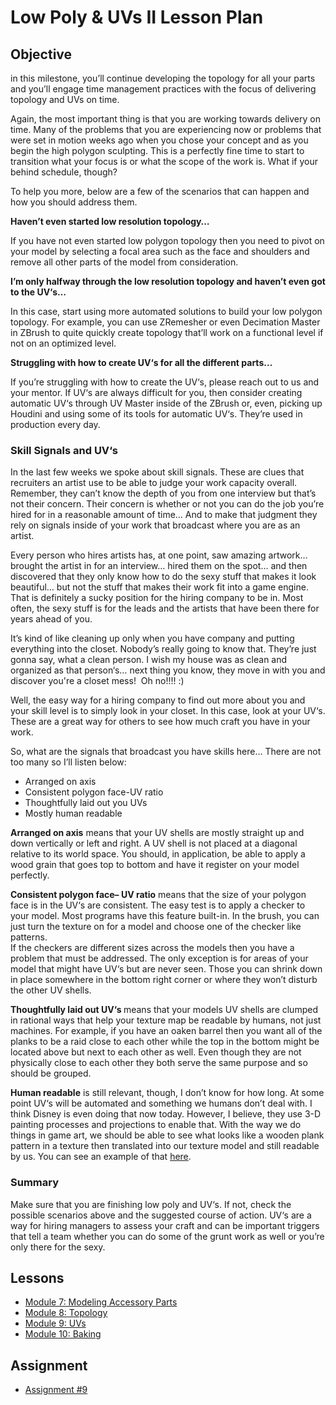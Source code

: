 # Low Poly & UVs II Lesson Plan

<h2><span>Objective</span></h2>
<p>in this milestone, you’ll continue developing the topology for all your parts and you’ll engage time management practices with the focus of delivering topology and UVs on time.</p>
<p>Again, the most important thing is that you are working towards delivery on time. Many of the problems that you are experiencing now or problems that were set in motion weeks ago when you chose your concept and as you begin the high polygon sculpting. This is a perfectly fine time to start to transition what your focus is or what the scope of the work is. What if your behind schedule, though?&nbsp;</p>
<p>To help you more, below are a few of the scenarios that can happen and how you should address them.</p>
<p><strong>Haven’t even started low resolution topology…</strong></p>
<p>If you have not even started low polygon topology then you need to pivot on your model by selecting a focal area such as the face and shoulders and remove all other parts of the model from consideration.</p>
<p><strong>I’m only halfway through the low resolution topology and haven’t even got to the UV‘s…</strong></p>
<p>In this case, start using more automated solutions to build your low polygon topology. For example, you can use ZRemesher or even Decimation Master in ZBrush to quite quickly create topology that’ll work on a functional level if not on an optimized level.</p>
<p><strong>Struggling with how to create UV‘s for all the different parts…</strong></p>
<p>If you’re struggling with how to create the UV‘s, please reach out to us and your mentor. If UV‘s are always difficult for you, then consider creating automatic UV‘s through UV Master inside of the ZBrush or, even, picking up Houdini and using some of its tools for automatic UV‘s. They’re used in production every day.</p>
<h3>Skill Signals and UV‘s</h3>
<p>In the last few weeks we spoke about skill signals. These are clues that recruiters an artist use to be able to judge your work capacity overall. Remember, they can’t know the depth of you from one interview but that’s not their concern. Their concern is whether or not you can do the job you’re hired for in a reasonable amount of time… And to make that judgment they rely on signals inside of your work that broadcast where you are as an artist.</p>
<p>Every person who hires artists has, at one point, saw amazing artwork… brought the artist in for an interview… hired them on the spot… and then discovered that they only know how to do the sexy stuff that makes it look beautiful… but not the stuff that makes their work fit into a game engine. That is definitely a sucky position for the hiring company to be in. Most often, the sexy stuff is for the leads and the artists that have been there for years ahead of you.</p>
<p>It’s kind of like cleaning up only when you have company and putting everything into the closet. Nobody’s really going to know that. They’re just gonna say, what a clean person. I wish my house was as clean and organized as that person‘s… next thing you know, they move in with you and discover you're a closet mess!&nbsp; Oh no!!!! :)</p>
<p>Well, the easy way for a hiring company to find out more about you and your skill level is to simply look in your closet. In this case, look at your UV‘s. These are a great way for others to see how much craft you have in your work.</p>
<p>So, what are the signals that broadcast you have skills here… There are not too many so I’ll listen below:</p>
<ul>
<li>Arranged on axis</li>
<li>Consistent polygon face-UV ratio</li>
<li>Thoughtfully laid out you UVs</li>
<li>Mostly human readable</li>
</ul>
<p><strong>Arranged on axis</strong> means that your UV shells are mostly straight up and down vertically or left and right. A UV shell is not placed at a diagonal relative to its world space. You should, in application, be able to apply a wood grain that goes top to bottom and have it register on your model perfectly.</p>
<p><strong>Consistent polygon face– UV ratio</strong> means that the size of your polygon face is in the UV‘s are consistent. The easy test is to apply a checker to your model. Most programs have this feature built-in. In the brush, you can just turn the texture on for a model and choose one of the checker like patterns.<br>If the checkers are different sizes across the models then you have a problem that must be addressed. The only exception is for areas of your model that might have UV‘s but are never seen. Those you can shrink down in place somewhere in the bottom right corner or where they won’t disturb the other UV shells.</p>
<p><strong>Thoughtfully laid out UV‘s </strong>means that your models UV shells are clumped in rational ways that help your texture map be readable by humans, not just machines. For example, if you have an oaken barrel then you want all of the planks to be a raid close to each other while the top in the bottom might be located above but next to each other as well. Even though they are not physically close to each other they both serve the same purpose and so should be grouped.</p>
<p><strong>Human readable</strong> is still relevant, though, I don’t know for how long. At some point UV‘s will be automated and something we humans don’t deal with. I think Disney is even doing that now today. However, I believe, they use 3-D painting processes and projections to enable that. With the way we do things in game art, we should be able to see what looks like a wooden plank pattern in a texture then translated into our texture model and still readable by us. You can see an example of that <a class="inline_disabled" href="https://www.artstation.com/artwork/DYzwR" target="_blank">here</a>.</p>
<h3>Summary</h3>
<p>Make sure that you are finishing low poly and UV‘s. If not, check the possible scenarios above and the suggested course of action. UV‘s are a way for hiring managers to assess your craft and can be important triggers that tell a team whether you can do some of the grunt work as well or you’re only there for the sexy.</p>
<h2>Lessons</h2>
<ul>
<li><a class="inline_disabled" href="https://www.vertexschool.com/products/character-creation-for-games-in-unreal-engine-5-program-access/categories/2150946575" target="_blank">Module 7: Modeling Accessory Parts</a></li>
<li><a class="inline_disabled" href="https://www.vertexschool.com/products/character-creation-for-games-in-unreal-engine-5-program-access/categories/2150946578" target="_blank">Module 8: Topology</a></li>
<li><a class="inline_disabled" href="https://www.vertexschool.com/products/character-creation-for-games-in-unreal-engine-5-program-access/categories/2150946581" target="_blank">Module 9: UVs</a></li>
<li><a class="inline_disabled" href="https://www.vertexschool.com/products/character-creation-for-games-in-unreal-engine-5-program-access/categories/2150946583" target="_blank">Module 10: Baking</a></li>
</ul>
<h2>Assignment</h2>
<ul>
<li><a title="Assignment #6: Low Poly &amp; UVs II" href="https://vertexschool.instructure.com/courses/285/assignments/2457" data-api-endpoint="https://vertexschool.instructure.com/api/v1/courses/285/assignments/2457" data-api-returntype="Assignment">Assignment #9</a></li>
</ul>
<p>&nbsp;</p>